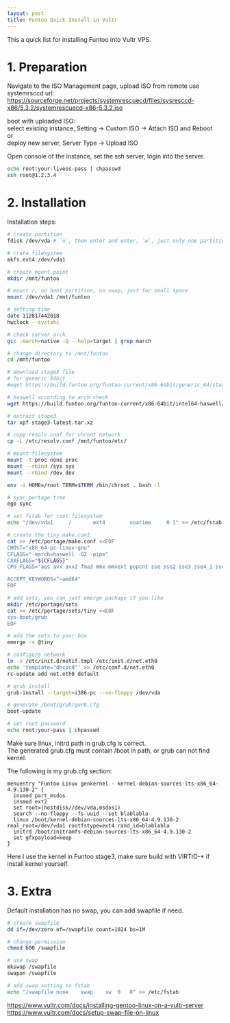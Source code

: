 ```yaml
---
layout: post
title: Funtoo Quick Install in Vultr
---
```

This a quick list for installing Funtoo into Vultr VPS.
# 1. Preparation
Navigate to the ISO Management page, upload ISO from remote
use systemrsccd url: https://sourceforge.net/projects/systemrescuecd/files/sysresccd-x86/5.3.2/systemrescuecd-x86-5.3.2.iso

boot with uploaded ISO:  
select existing instance, Setting -> Custom ISO -> Attach ISO and Reboot  
or  
deploy new server, Server Type -> Upload ISO

Open console of the instance, set the ssh server, login into the server.
```bash
echo root:your-liveos-pass | chpasswd
ssh root@1.2.3.4
```

# 2. Installation
Installation steps:
```bash
# create partition
fdisk /dev/vda # `n`, then enter and enter, `w`, just only one partition

# crate filesystem
mkfs.ext4 /dev/vda1

# create mount point
mkdir /mnt/funtoo

# mount /, no boot partition, no swap, just for small space
mount /dev/vda1 /mnt/funtoo

# setting time
date 112817442018
hwclock --systohc

# check server arch
gcc -march=native -Q --help=target | grep march

# change directory to /mnt/funtoo
cd /mnt/funtoo

# download stage3 file
# for generic 64bit
#wget https://build.funtoo.org/funtoo-current/x86-64bit/generic_64/stage3-latest.tar.xz

# haswell according to arch check
wget https://build.funtoo.org/funtoo-current/x86-64bit/intel64-haswell/stage3-latest.tar.xz

# extract stage3
tar xpf stage3-latest.tar.xz

# copy resolv.conf for chroot network
cp -L /etc/resolv.conf /mnt/funtoo/etc/

# mount filesystem
mount -t proc none proc
mount --rbind /sys sys
mount --rbind /dev dev

env -i HOME=/root TERM=$TERM /bin/chroot . bash -l

# sync portage tree
ego sync

# set fstab for root filesystem
echo "/dev/vda1		/		ext4		noatime		0 1" >> /etc/fstab

# create the tiny make.conf 
cat >> /etc/portage/make.conf <<EOF
CHOST="x86_64-pc-linux-gnu"
CFLAGS="-march=haswell -O2 -pipe"
CXXFLAGS="${CFLAGS}"
CPU_FLAGS="aes avx avx2 fma3 mmx mmxext popcnt sse sse2 sse3 sse4_1 sse4_2 ssse3"

ACCEPT_KEYWORDS="~amd64"
EOF

# add sets, you can just emerge package if you like
mkdir /etc/portage/sets
cat >> /etc/portage/sets/tiny <<EOF
sys-boot/grub
EOF

# add the sets to your box
emerge -v @tiny

# configure network
ln -s /etc/init.d/netif.tmpl /etc/init.d/net.eth0
echo 'template="dhcpcd"' >> /etc/conf.d/net.eth0
rc-update add net.eth0 default

# grub install
grub-install --target=i386-pc --no-floppy /dev/vda

# generate /boot/grub/gurb.cfg
boot-update

# set root password
echo root:your-pass | chpasswd
```

Make sure linux, initrd path in grub.cfg is correct.  
The generated grub.cfg must contain /boot in path, or grub can not find kernel.

The following is my grub.cfg section:
```
menuentry "Funtoo Linux genkernel - kernel-debian-sources-lts-x86_64-4.9.130-2" {
  insmod part_msdos
  insmod ext2
  set root=(hostdisk//dev/vda,msdos1)
  search --no-floppy --fs-uuid --set blablabla
  linux /boot/kernel-debian-sources-lts-x86_64-4.9.130-2 real_root=/dev/vda1 rootfstype=ext4 rand_id=blablabla
  initrd /boot/initramfs-debian-sources-lts-x86_64-4.9.130-2
  set gfxpayload=keep
}
```
Here I use the kernel in Funtoo stage3, make sure build with VIRTIO-* if install kernel yourself.

# 3. Extra
Default installation has no swap, you can add swapfile if need.
```bash
# create swapfile
dd if=/dev/zero of=/swapfile count=1024 bs=1M

# change permission
chmod 600 /swapfile

# use swap
mkswap /swapfile
swapon /swapfile

# add swap setting to fstab
echo "/swapfile none    swap    sw  0   0" >> /etc/fstab
```


https://www.vultr.com/docs/installing-gentoo-linux-on-a-vultr-server
https://www.vultr.com/docs/setup-swap-file-on-linux
